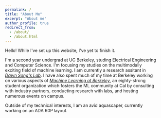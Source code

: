 ```yaml
---
permalink: /
title: "About Me"
excerpt: "About me"
author_profile: true
redirect_from: 
  - /about/
  - /about.html
---
```


Hello! While I've set up this website, I've yet to finish it.

I'm a second year undergrad at UC Berkeley, studing Electrical Engineering and Computer Science. I'm focusing my studies on the multimodally exciting field of machine learning. I am currently a research assitant in [*Dawn Song's Lab*](https://people.eecs.berkeley.edu/~dawnsong/). I have also spent much of my time at Berkeley working on various aspects of [*Machine Learning at Berkeley*](https://ml.berkeley.edu/), an eighty-strong student organization which fosters the ML community at Cal by consulting with industry partners, conducting research with labs, and hosting numerous events on campus.

Outside of my technical interests, I am an avid aquascaper, currently working on an ADA 60P layout. 
